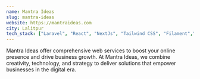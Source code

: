 ```yaml
---
name: Mantra Ideas
slug: mantra-ideas
website: https://mantraideas.com
city: Lalitpur
tech_stack: ["Laravel", "React", "NextJs", "Tailwind CSS", "Filament","NodeJs"]
---
```


Mantra Ideas offer comprehensive web services to boost your online presence and drive business growth. At Mantra Ideas, we combine creativity, technology, and strategy to deliver solutions that empower businesses in the digital era.
